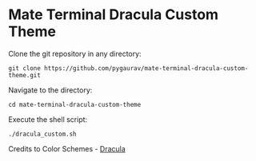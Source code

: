 #  Mate Terminal Dracula Custom Theme

Clone the git repository in any directory:

    git clone https://github.com/pygaurav/mate-terminal-dracula-custom-theme.git

Navigate to the directory:

    cd mate-terminal-dracula-custom-theme

Execute the shell script:

    ./dracula_custom.sh

Credits to Color Schemes - [Dracula](https://draculatheme.com/)

